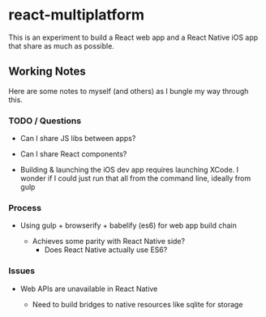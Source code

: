 # react-multiplatform

This is an experiment to build a React web app and a React Native iOS app that
share as much as possible.

## Working Notes

Here are some notes to myself (and others) as I bungle my way through this.

### TODO / Questions

* Can I share JS libs between apps?

* Can I share React components?

* Building & launching the iOS dev app requires launching XCode. I wonder if I
  could just run that all from the command line, ideally from gulp

### Process

* Using gulp + browserify + babelify (es6) for web app build chain

  * Achieves some parity with React Native side?
    * Does React Native actually use ES6?

### Issues

* Web APIs are unavailable in React Native

  * Need to build bridges to native resources like sqlite for storage
